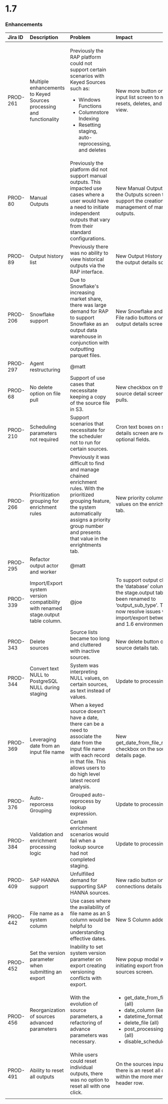# 1.7

### Enhancements

<table>
  <thead>
    <tr>
      <th style="text-align:left">Jira ID</th>
      <th style="text-align:left">Description</th>
      <th style="text-align:left">Problem</th>
      <th style="text-align:left">Impact</th>
      <th style="text-align:left">Risks</th>
    </tr>
  </thead>
  <tbody>
    <tr>
      <td style="text-align:left">PROD-261</td>
      <td style="text-align:left">Multiple enhancements to Keyed Sources processing and functionality</td>
      <td
      style="text-align:left">
        <p>Previously the RAP platform could not support certain scenarios with Keyed
          Sources such as:</p>
        <ul>
          <li>Windows Functions</li>
          <li>Columnstore Indexing</li>
          <li>Resetting staging, auto-reprocessing, and deletes</li>
        </ul>
        </td>
        <td style="text-align:left">New more button on the input list screen to manage resets, deletes, and
          data view.</td>
        <td style="text-align:left"></td>
    </tr>
    <tr>
      <td style="text-align:left">PROD-80</td>
      <td style="text-align:left">Manual Outputs</td>
      <td style="text-align:left">Previously the platform did not support manual outputs. This impacted
        use cases where a user would have a need to initiate independent outputs
        that vary from their standard configurations.</td>
      <td style="text-align:left">
        <p>New Manual Output tab on the Outputs screen to support the creation and
          management of manual outputs.</p>
        <p></p>
      </td>
      <td style="text-align:left"></td>
    </tr>
    <tr>
      <td style="text-align:left">PROD-89</td>
      <td style="text-align:left">Output history list</td>
      <td style="text-align:left">Previously there was no ability to view historical outputs via the RAP
        interface.</td>
      <td style="text-align:left">New Output History tab on the output details screen.</td>
      <td style="text-align:left"></td>
    </tr>
    <tr>
      <td style="text-align:left">PROD-206</td>
      <td style="text-align:left">Snowflake support</td>
      <td style="text-align:left">Due to Snowflake&apos;s increasing market share, there was large demand
        for RAP to support Snowflake as an output data warehouse in conjunction
        with outputting parquet files.</td>
      <td style="text-align:left">New Snowflake and Parquet File radio buttons on the output details screen.</td>
      <td
      style="text-align:left"></td>
    </tr>
    <tr>
      <td style="text-align:left">PROD-297</td>
      <td style="text-align:left">Agent restructuring</td>
      <td style="text-align:left">@matt</td>
      <td style="text-align:left"></td>
      <td style="text-align:left"></td>
    </tr>
    <tr>
      <td style="text-align:left">PROD-68</td>
      <td style="text-align:left">No delete option on file pull</td>
      <td style="text-align:left">Support of use cases that necessitate keeping a copy of the source file
        in S3.</td>
      <td style="text-align:left">New checkbox on the source detail screen for file pulls.</td>
      <td style="text-align:left"></td>
    </tr>
    <tr>
      <td style="text-align:left">PROD-210</td>
      <td style="text-align:left">Scheduling parameters not required</td>
      <td style="text-align:left">Support scenarios that necessitate for the scheduler not to run for certain
        sources.</td>
      <td style="text-align:left">Cron text boxes on source details screen are now optional fields.</td>
      <td
      style="text-align:left"></td>
    </tr>
    <tr>
      <td style="text-align:left">PROD-266</td>
      <td style="text-align:left">Prioritization grouping for enrichment rules</td>
      <td style="text-align:left">Previously it was difficult to find and manage chained enrichment rules.
        With the prioritized grouping feature, the system automatically assigns
        a priority group number and presents that value in the enrightments tab.</td>
      <td
      style="text-align:left">New priority column and values on the enrichments tab.</td>
        <td style="text-align:left"></td>
    </tr>
    <tr>
      <td style="text-align:left">PROD-295</td>
      <td style="text-align:left">Refactor output actor and worker</td>
      <td style="text-align:left">@matt</td>
      <td style="text-align:left"></td>
      <td style="text-align:left"></td>
    </tr>
    <tr>
      <td style="text-align:left">PROD-339</td>
      <td style="text-align:left">Import/Export system version compatibility with renamed stage.output table
        column.</td>
      <td style="text-align:left">@joe</td>
      <td style="text-align:left">To support output changes, the &#x2018;database&#x2019; column on the
        stage.output table has been renamed to &#x2018;output_sub_type&#x2019;.
        This will now resolve issues with import/export between 1.7 and 1.6 environments.</td>
      <td
      style="text-align:left"></td>
    </tr>
    <tr>
      <td style="text-align:left">PROD-343</td>
      <td style="text-align:left">Delete sources</td>
      <td style="text-align:left">Source lists became too long and cluttered with inactive sources.</td>
      <td
      style="text-align:left">New delete button on source details tab.</td>
        <td style="text-align:left"></td>
    </tr>
    <tr>
      <td style="text-align:left">PROD-344</td>
      <td style="text-align:left">Convert text NULL to PostgreSQL NULL during staging</td>
      <td style="text-align:left">System was interpreting NULL values, on certain sources, as text instead
        of values.</td>
      <td style="text-align:left">Update to processing.</td>
      <td style="text-align:left"></td>
    </tr>
    <tr>
      <td style="text-align:left">PROD-369</td>
      <td style="text-align:left">Leveraging date from an input file name</td>
      <td style="text-align:left">When a keyed source doesn&apos;t have a date, there can be a need to associate
        the date from the input file name with each record in that file. This allows
        users to do high level latest record analysis.</td>
      <td style="text-align:left">New get_date_from_file_name checkbox on the source details page.</td>
      <td
      style="text-align:left"></td>
    </tr>
    <tr>
      <td style="text-align:left">PROD-376</td>
      <td style="text-align:left">Auto-reporcess Grouping</td>
      <td style="text-align:left">Grouped auto-reprocess by lookup expression.</td>
      <td style="text-align:left">Update to processing.</td>
      <td style="text-align:left"></td>
    </tr>
    <tr>
      <td style="text-align:left">PROD-384</td>
      <td style="text-align:left">Validation and enrichment processing logic</td>
      <td style="text-align:left">Certain enrichment scenarios would fail when a lookup source had not completed
        staging.</td>
      <td style="text-align:left">Update to processing.</td>
      <td style="text-align:left"></td>
    </tr>
    <tr>
      <td style="text-align:left">PROD-409</td>
      <td style="text-align:left">SAP HANNA support</td>
      <td style="text-align:left">Unfulfilled demand for supporting SAP HANNA sources.</td>
      <td style="text-align:left">New radio button on the connections details screen.</td>
      <td style="text-align:left"></td>
    </tr>
    <tr>
      <td style="text-align:left">PROD-442</td>
      <td style="text-align:left">File name as a system column</td>
      <td style="text-align:left">Use cases where the availability of file name as an S column would be
        helpful to understanding effective dates.</td>
      <td style="text-align:left">New S Column added.</td>
      <td style="text-align:left"></td>
    </tr>
    <tr>
      <td style="text-align:left">PROD-452</td>
      <td style="text-align:left">Set the version parameter when submitting an export</td>
      <td style="text-align:left">Inability to set system version parameter on export creating versioning
        conflicts with export.</td>
      <td style="text-align:left">New popup modal when initiating export from sources screen.</td>
      <td style="text-align:left"></td>
    </tr>
    <tr>
      <td style="text-align:left">PROD-456</td>
      <td style="text-align:left">Reorganization of sources advanced parameters</td>
      <td style="text-align:left">With the evolution of source parameters, a refactoring of advance parameters
        was necessary.</td>
      <td style="text-align:left">
        <p></p>
        <ul>
          <li>get_date_from_file_name (all)</li>
          <li>date_column (key)</li>
          <li>datetime_format (key)</li>
          <li>delete_file (all)</li>
          <li>post_processing_folder (all)</li>
          <li>disable_schedule (all)</li>
        </ul>
      </td>
      <td style="text-align:left"></td>
    </tr>
    <tr>
      <td style="text-align:left">PROD-491</td>
      <td style="text-align:left">Ability to reset all outputs</td>
      <td style="text-align:left">While users could reset individual outputs, there was no option to reset
        all with one click.</td>
      <td style="text-align:left">On the sources inputs tab there is an reset all option within the more
        menu on the header row.</td>
      <td style="text-align:left"></td>
    </tr>
    <tr>
      <td style="text-align:left"></td>
      <td style="text-align:left"></td>
      <td style="text-align:left"></td>
      <td style="text-align:left"></td>
      <td style="text-align:left"></td>
    </tr>
  </tbody>
</table>

